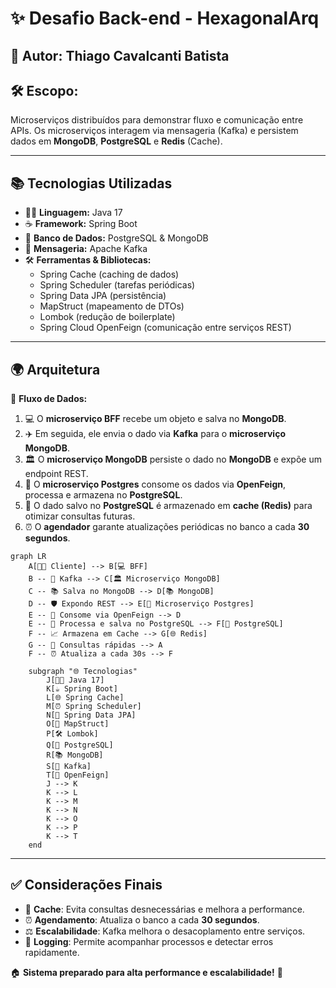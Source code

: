 # ✨ Desafio Back-end - HexagonalArq

## 📅 Autor: Thiago Cavalcanti Batista  

## 🛠️ Escopo:  

Microserviços distribuídos para demonstrar fluxo e comunicação entre APIs. Os microserviços interagem via mensageria (Kafka) e persistem dados em **MongoDB**, **PostgreSQL** e **Redis** (Cache).  

---
## 📚 Tecnologias Utilizadas  

- 👨‍💻 **Linguagem:** Java 17  
- ☕ **Framework:** Spring Boot  
- 📃 **Banco de Dados:** PostgreSQL & MongoDB  
- 📢 **Mensageria:** Apache Kafka  
- 🛠️ **Ferramentas & Bibliotecas:**  
  - Spring Cache (caching de dados)  
  - Spring Scheduler (tarefas periódicas)  
  - Spring Data JPA (persistência)  
  - MapStruct (mapeamento de DTOs)  
  - Lombok (redução de boilerplate)  
  - Spring Cloud OpenFeign (comunicação entre serviços REST)  

---
## 🌍 Arquitetura  

📅 **Fluxo de Dados:**

1. 💻 O **microserviço BFF** recebe um objeto e salva no **MongoDB**.  
2. ✈️ Em seguida, ele envia o dado via **Kafka** para o **microserviço MongoDB**.  
3. 🏛️ O **microserviço MongoDB** persiste o dado no **MongoDB** e expõe um endpoint REST.  
4. 🧐 O **microserviço Postgres** consome os dados via **OpenFeign**, processa e armazena no **PostgreSQL**.  
5. 🔄 O dado salvo no **PostgreSQL** é armazenado em **cache (Redis)** para otimizar consultas futuras.  
6. ⏰ O **agendador** garante atualizações periódicas no banco a cada **30 segundos**.  

```mermaid
graph LR
    A[👨‍💻 Cliente] --> B[💻 BFF]
    B -- 📢 Kafka --> C[🏛️ Microserviço MongoDB]
    C -- 📚 Salva no MongoDB --> D[📚 MongoDB]
    D -- 🛡️ Expondo REST --> E[📅 Microserviço Postgres]
    E -- 🧐 Consome via OpenFeign --> D
    E -- 🔗 Processa e salva no PostgreSQL --> F[📃 PostgreSQL]
    F -- 📈 Armazena em Cache --> G[🌐 Redis]
    G -- 📃 Consultas rápidas --> A
    F -- ⏰ Atualiza a cada 30s --> F

    subgraph "🌐 Tecnologias"
        J[👨‍💻 Java 17]
        K[☕ Spring Boot]
        L[🌐 Spring Cache]
        M[⏰ Spring Scheduler]
        N[📃 Spring Data JPA]
        O[🔄 MapStruct]
        P[🛠️ Lombok]
        Q[📃 PostgreSQL]
        R[📚 MongoDB]
        S[📢 Kafka]
        T[🔗 OpenFeign]
        J --> K
        K --> L
        K --> M
        K --> N
        K --> O
        K --> P
        K --> T
    end
```

---
## ✅ Considerações Finais  

- 🎯 **Cache**: Evita consultas desnecessárias e melhora a performance.  
- ⏰ **Agendamento**: Atualiza o banco a cada **30 segundos**.  
- ⚖️ **Escalabilidade**: Kafka melhora o desacoplamento entre serviços.  
- 📄 **Logging**: Permite acompanhar processos e detectar erros rapidamente.  

🏠 **Sistema preparado para alta performance e escalabilidade!** 🚀

